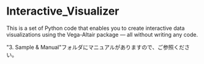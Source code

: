 # Interactive_Visualizer
This is a set of Python code that enables you to create interactive data visualizations using the Vega-Altair package — all without writing any code.

"3. Sample & Manual"フォルダにマニュアルがありますので、ご参照ください。
